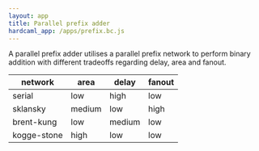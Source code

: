 ```yaml
---
layout: app
title: Parallel prefix adder
hardcaml_app: /apps/prefix.bc.js
---
```


A parallel prefix adder utilises a parallel prefix network to perform binary
addition with different tradeoffs regarding delay, area and fanout.

| network     | area   | delay   | fanout |
|-------------|--------|---------|--------|
| serial      | low    | high    | low    |
| sklansky    | medium | low     | high   |
| brent-kung  | low    | medium  | low    |
| kogge-stone | high   | low     | low    |
